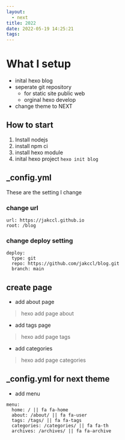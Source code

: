 ```yaml
---
layout:
  - next
title: 2022
date: 2022-05-19 14:25:21
tags:
---
```

# What I setup 
- inital hexo blog
- seperate git repository
  - for static site public web
  - orginal hexo develop 
- change theme to NEXT

## How to start
1. Install nodejs
2. install npm ci
3. install hexo module
4. inital hexo project `hexo init blog`

## _config.yml
These are the setting I change
### change url
```
url: https://jakccl.github.io
root: /blog
```

### change deploy setting
```
deploy:
  type: git
  repo: https://github.com/jakccl/blog.git
  branch: main
```

## create page
- add about page
> hexo add page about

- add tags page
> hexo add page tags

- add categories
> hexo add page categories

## _config.yml for next theme
- add menu
```
menu:
  home: / || fa fa-home
  about: /about/ || fa fa-user
  tags: /tags/ || fa fa-tags
  categories: /categories/ || fa fa-th
  archives: /archives/ || fa fa-archive
```